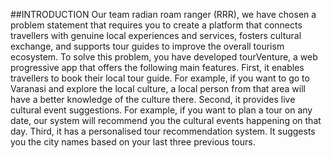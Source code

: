 ##INTRODUCTION
Our team radian roam ranger (RRR), we have chosen a problem statement that requires you to create a platform that connects travellers with genuine local experiences and services, fosters cultural exchange, and supports tour guides to improve the overall tourism ecosystem. To solve this problem, you have developed tourVenture, a web 
progressive app that offers the following main features. 
First, it enables travellers to book their local tour guide. For example, if you want to go to Varanasi and explore the local culture, a local  person from that area will have a better knowledge of
the culture there. 
Second, it provides live cultural event suggestions. For example, if you want to plan a tour on any date, our system will recommend you the cultural events happening on that day. 
Third, it has a personalised tour recommendation system. It suggests you the city names based on your last three previous tours.
